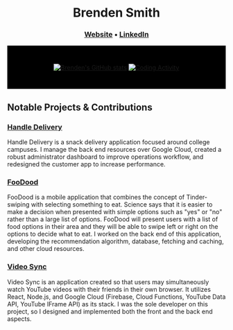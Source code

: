 # <div align="center">Brenden Smith</div>
<h3 align='center'>
  <a href="https://brenden-smith.com">Website</a>
  •
  <a href="https://brenden-smith.com](https://www.linkedin.com/in/brenden-s-smith/">LinkedIn</a>
</h3>
<div style="display: flex; flex-direction: row; justify-content: center; align-items: center; width: 100%; height: 100px; background-color: #000000;">
  
[![Brenden's GitHub stats](https://github-readme-stats.vercel.app/api?username=Brenden-Smith&count_private=true&theme=dark)](https://github.com/anuraghazra/github-readme-stats) [![Coding Activity](https://github-readme-stats.vercel.app/api/wakatime?username=@brendensmith&langs_count=5&layout=default&custom_title=Activity%20Since%20April.%202023&range=all_time&theme=dark)]([https://github.com/Brenden-Smith](https://wakatime.com/@brendensmith))
  
</div>

## Notable Projects & Contributions

### [Handle Delivery](https://handledelivery.com)

Handle Delivery is a snack delivery application focused around college campuses. I manage the back end resources over Google Cloud, created a robust administrator dashboard to improve operations workflow, and redesigned the customer app to increase performance.

### [FooDood](https://www.foodood.dev)

FooDood is a mobile application that combines the concept of Tinder-swiping with selecting something to eat. Science says that it is easier to make a decision when presented with simple options such as "yes" or "no" rather than a large list of options. FooDood will present users with a list of food options in their area and they will be able to swipe left or right on the options to decide what to eat. I worked on the back end of this application, developing the recommendation algorithm, database, fetching and caching, and other cloud resources.

### [Video Sync](https://github.com/Brenden-Smith/Video-Sync)
Video Sync is an application created so that users may simultaneously watch YouTube videos with their friends in their own browser. It utilizes React, Node.js, and Google Cloud (Firebase, Cloud Functions, YouTube Data API, YouTube IFrame API) as its stack. I was the sole developer on this project, so I designed and implemented both the front and the back end aspects.
